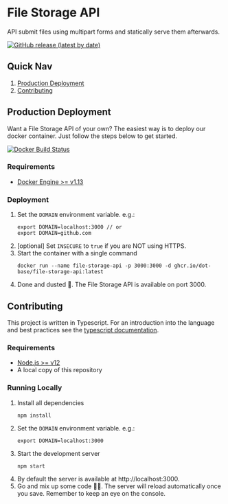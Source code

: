 # File Storage API
API submit files using multipart forms and statically serve them afterwards.

[![GitHub release (latest by date)](https://img.shields.io/github/v/release/dot-base/file-storage-api)](https://github.com/dot-base/file-storage-api/releases)


## Quick Nav
1. [Production Deployment](#Production-Deployment)
1. [Contributing](#Contributing)

## Production Deployment
Want a File Storage API of your own? The easiest way is to deploy our docker container. Just follow the steps below to get started.

[![Docker Build Status](https://img.shields.io/badge/We%20love-Docker-blue?style=flat&logo=Docker)](https://github.com/orgs/dot-base/packages)


### Requirements
- [Docker Engine >= v1.13](https://www.docker.com/get-started)


### Deployment
1. Set the `DOMAIN` environment variable. e.g.:
    ```
    export DOMAIN=localhost:3000 // or
    export DOMAIN=github.com
    ```
1. [optional] Set `INSECURE` to `true` if you are NOT using HTTPS.
1. Start the container with a single command
    ```
    docker run --name file-storage-api -p 3000:3000 -d ghcr.io/dot-base/file-storage-api:latest
    ```
1. Done and dusted 🎉. The File Storage API is available on port 3000.


## Contributing

This project is written in Typescript. For an introduction into the language and best practices see the [typescript documentation](https://www.typescriptlang.org/docs/home.html).

### Requirements
- [Node.js >= v12](https://nodejs.org/en/)
- A local copy of this repository

### Running Locally
1. Install all dependencies
    ```
    npm install
    ```
1. Set the `DOMAIN` environment variable. e.g.:
    ```
    export DOMAIN=localhost:3000
    ```
1. Start the development server
    ```
    npm start
    ```
1. By default the server is available at http://localhost:3000.
1. Go and mix up some code 👩‍💻. The server will reload automatically once you save. Remember to keep an eye on the console.


